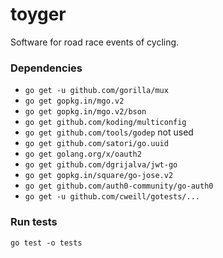 # toyger
Software for road race events of cycling.

### Dependencies
- `go get -u github.com/gorilla/mux`
- `go get gopkg.in/mgo.v2`
- `go get gopkg.in/mgo.v2/bson`
- `go get github.com/koding/multiconfig`
- `go get github.com/tools/godep` not used
- `go get github.com/satori/go.uuid`
- `go get golang.org/x/oauth2`
- `go get github.com/dgrijalva/jwt-go`
- `go get gopkg.in/square/go-jose.v2`
- `go get github.com/auth0-community/go-auth0`
- `go get -u github.com/cweill/gotests/...`

### Run tests
`go test -o tests`